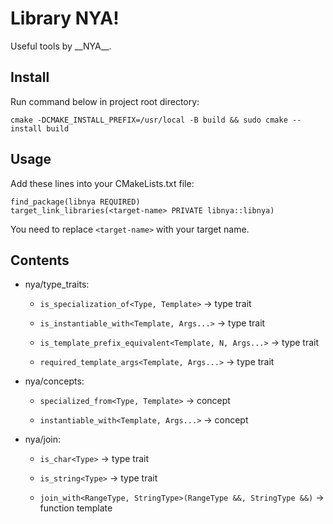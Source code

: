 # Library NYA!

Useful tools by \_\_NYA\_\_.

## Install

Run command below in project root directory:

```
cmake -DCMAKE_INSTALL_PREFIX=/usr/local -B build && sudo cmake --install build
```

## Usage

Add these lines into your CMakeLists.txt file:

```
find_package(libnya REQUIRED)
target_link_libraries(<target-name> PRIVATE libnya::libnya)
```

You need to replace `<target-name>` with your target name.

## Contents

-   nya/type_traits:

    -   `is_specialization_of<Type, Template>` -> type trait

    -   `is_instantiable_with<Template, Args...>` -> type trait

    -   `is_template_prefix_equivalent<Template, N, Args...>` -> type trait

    -   `required_template_args<Template, Args...>` -> type trait

-   nya/concepts:

    -   `specialized_from<Type, Template>` -> concept

    -   `instantiable_with<Template, Args...>` -> concept

-   nya/join:

    -   `is_char<Type>` -> type trait
    
    -   `is_string<Type>` -> type trait

    -   `join_with<RangeType, StringType>(RangeType &&, StringType &&)` -> function template